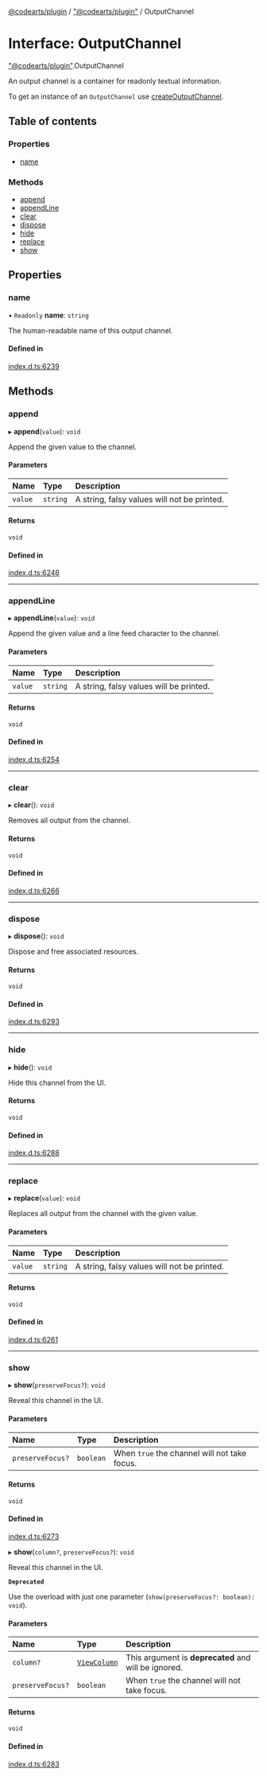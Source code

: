 [@codearts/plugin](../README.md) / ["@codearts/plugin"](../modules/_codearts_plugin_.md) / OutputChannel

# Interface: OutputChannel

["@codearts/plugin"](../modules/_codearts_plugin_.md).OutputChannel

An output channel is a container for readonly textual information.

To get an instance of an `OutputChannel` use
[createOutputChannel](../modules/codearts_plugin_.window.md#createoutputchannel).

## Table of contents

### Properties

- [name](codearts_plugin_.OutputChannel.md#name)

### Methods

- [append](codearts_plugin_.OutputChannel.md#append)
- [appendLine](codearts_plugin_.OutputChannel.md#appendline)
- [clear](codearts_plugin_.OutputChannel.md#clear)
- [dispose](codearts_plugin_.OutputChannel.md#dispose)
- [hide](codearts_plugin_.OutputChannel.md#hide)
- [replace](codearts_plugin_.OutputChannel.md#replace)
- [show](codearts_plugin_.OutputChannel.md#show)

## Properties

### name

• `Readonly` **name**: `string`

The human-readable name of this output channel.

#### Defined in

[index.d.ts:6239](https://github.com/huaweicloud/cloudide-plugin-api/blob/03b481c/index.d.ts#L6239)

## Methods

### append

▸ **append**(`value`): `void`

Append the given value to the channel.

#### Parameters

| Name | Type | Description |
| :------ | :------ | :------ |
| `value` | `string` | A string, falsy values will not be printed. |

#### Returns

`void`

#### Defined in

[index.d.ts:6246](https://github.com/huaweicloud/cloudide-plugin-api/blob/03b481c/index.d.ts#L6246)

___

### appendLine

▸ **appendLine**(`value`): `void`

Append the given value and a line feed character
to the channel.

#### Parameters

| Name | Type | Description |
| :------ | :------ | :------ |
| `value` | `string` | A string, falsy values will be printed. |

#### Returns

`void`

#### Defined in

[index.d.ts:6254](https://github.com/huaweicloud/cloudide-plugin-api/blob/03b481c/index.d.ts#L6254)

___

### clear

▸ **clear**(): `void`

Removes all output from the channel.

#### Returns

`void`

#### Defined in

[index.d.ts:6266](https://github.com/huaweicloud/cloudide-plugin-api/blob/03b481c/index.d.ts#L6266)

___

### dispose

▸ **dispose**(): `void`

Dispose and free associated resources.

#### Returns

`void`

#### Defined in

[index.d.ts:6293](https://github.com/huaweicloud/cloudide-plugin-api/blob/03b481c/index.d.ts#L6293)

___

### hide

▸ **hide**(): `void`

Hide this channel from the UI.

#### Returns

`void`

#### Defined in

[index.d.ts:6288](https://github.com/huaweicloud/cloudide-plugin-api/blob/03b481c/index.d.ts#L6288)

___

### replace

▸ **replace**(`value`): `void`

Replaces all output from the channel with the given value.

#### Parameters

| Name | Type | Description |
| :------ | :------ | :------ |
| `value` | `string` | A string, falsy values will not be printed. |

#### Returns

`void`

#### Defined in

[index.d.ts:6261](https://github.com/huaweicloud/cloudide-plugin-api/blob/03b481c/index.d.ts#L6261)

___

### show

▸ **show**(`preserveFocus?`): `void`

Reveal this channel in the UI.

#### Parameters

| Name | Type | Description |
| :------ | :------ | :------ |
| `preserveFocus?` | `boolean` | When `true` the channel will not take focus. |

#### Returns

`void`

#### Defined in

[index.d.ts:6273](https://github.com/huaweicloud/cloudide-plugin-api/blob/03b481c/index.d.ts#L6273)

▸ **show**(`column?`, `preserveFocus?`): `void`

Reveal this channel in the UI.

**`Deprecated`**

Use the overload with just one parameter (`show(preserveFocus?: boolean): void`).

#### Parameters

| Name | Type | Description |
| :------ | :------ | :------ |
| `column?` | [`ViewColumn`](../enums/codearts_plugin_.ViewColumn.md) | This argument is **deprecated** and will be ignored. |
| `preserveFocus?` | `boolean` | When `true` the channel will not take focus. |

#### Returns

`void`

#### Defined in

[index.d.ts:6283](https://github.com/huaweicloud/cloudide-plugin-api/blob/03b481c/index.d.ts#L6283)
